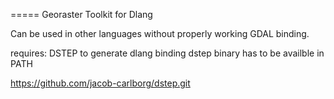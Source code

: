 
===== Georaster Toolkit for Dlang 

Can be used in other languages without properly working GDAL binding.


requires: DSTEP to generate dlang binding
dstep binary has to be availble in PATH

https://github.com/jacob-carlborg/dstep.git




